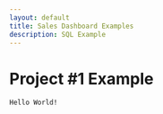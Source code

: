 ```yaml
---
layout: default
title: Sales Dashboard Examples
description: SQL Example
---
```


# Project #1 Example

```
Hello World!
```
